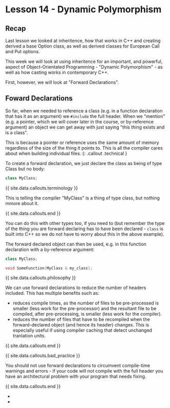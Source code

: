 # Lesson 14 - Dynamic Polymorphism

## Recap

Last lesson we looked at inheritence, how that works in C++ and creating derived a base Option class, as well as derived classes for European Call and Put options.

This week we will look at using inheritence for an important, and powerful, aspect of Object-Orientated Programming - "Dynamic Polymorphism" - as well as how casting works in contemporary C++.

First, however, we will look at "Forward Declarations".

## Foward Declarations

So far, when we needed to reference a class (e.g. in a function declaration that has it as an argument) we `#include` the full header.  When we "mention" (e.g. a pointer, which we will cover later in the course, or by-reference argument) an object we can get away with just saying "this thing exists and is a class".

This is because a pointer or reference uses the same amount of memory regardless of the size of the thing it points to.  This is all the compiler cares about when building individual files.
{: .callout .technical }

To create a forward declaration, we just declare the class as being of type Class but no body:

```cpp
class MyClass;
```

{{ site.data.callouts.terminology }}

This is telling the compiler "MyClass" is a thing of type class, but nothing mmore about it.

{{ site.data.callouts.end }}

You can do this with other types too, if you need to (but remember the type of the thing you are forward declaring has to have been declared - `class` is built into C++ so we do not have to worry about this in the above example).

The forward declared object can then be used, e.g. in this function declaration with a by-reference argument:

```cpp
class MyClass;

void SomeFunction(MyClass & my_class);
```

{{ site.data.callouts.philosophy }}

We can use forward declarations to reduce the number of headers included.  This has multiple benefits such as:

+ reduces compile times, as the number of files to be pre-processed is smaller (less work for the pre-processor) and the resultant file to be compiled, after pre-processing, is smaller (less work for the compiler).
+ reduces the number of files that have to be recompiled when the forward-declared object (and hence its header) changes.  This is especially useful if using compiler caching that detect unchanged tranlation units.

{{ site.data.callouts.end }}

{{ site.data.callouts.bad_practice }}

You should not use forward declarations to circumvent compile-time warnings and errors - if your code will not compile with the full header you have an architectural problem with your program that needs fixing.

{{ site.data.callouts.end }}

<div class="test">

+
+

</div>
